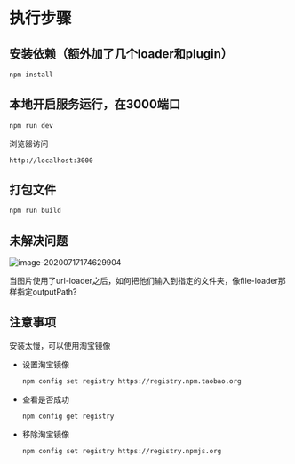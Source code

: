 # 执行步骤



## 安装依赖（额外加了几个loader和plugin）

```bash
npm install
```



## 本地开启服务运行，在3000端口

```bash
npm run dev
```

浏览器访问

```
http://localhost:3000
```



## 打包文件

```bash
npm run build
```



## 未解决问题

![image-20200717174629904](http://image.lanbling.com/md/image-20200717174629904.png)

当图片使用了url-loader之后，如何把他们输入到指定的文件夹，像file-loader那样指定outputPath?



## 注意事项

安装太慢，可以使用淘宝镜像

- 设置淘宝镜像

  ```bash
  npm config set registry https://registry.npm.taobao.org
  ```

- 查看是否成功

  ```bash
  npm config get registry
  ```

- 移除淘宝镜像

  ```bash
  npm config set registry https://registry.npmjs.org
  ```


